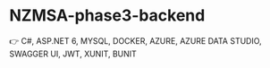 # NZMSA-phase3-backend

👉  C#, ASP.NET 6, MYSQL, DOCKER, AZURE, AZURE DATA STUDIO, SWAGGER UI, JWT, XUNIT, BUNIT
